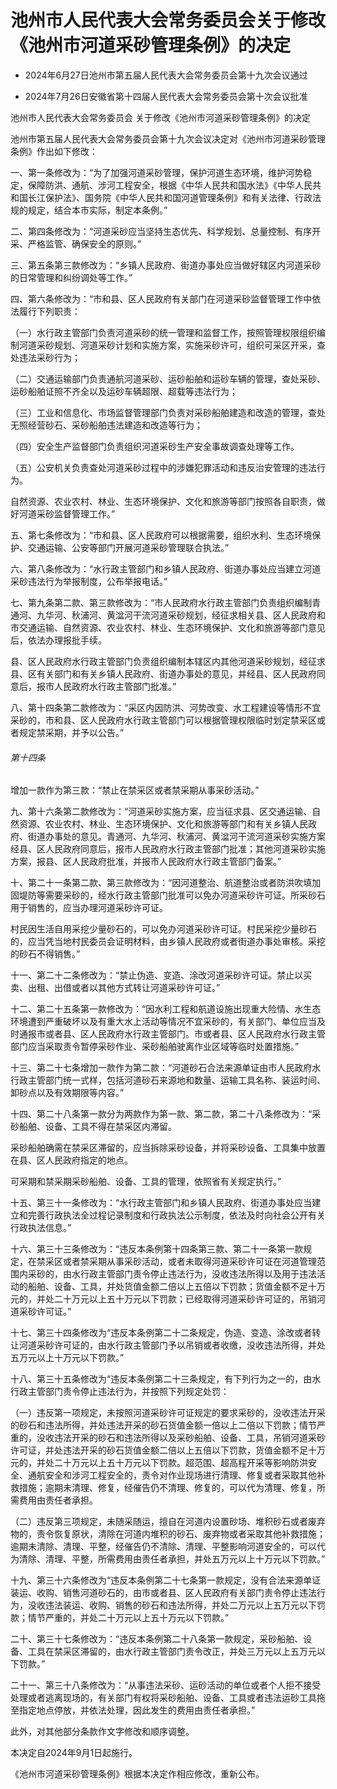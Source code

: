 # 池州市人民代表大会常务委员会关于修改《池州市河道采砂管理条例》的决定

- 2024年6月27日池州市第五届人民代表大会常务委员会第十九次会议通过

- 2024年7月26日安徽省第十四届人民代表大会常务委员会第十次会议批准

<!-- INFO END -->

池州市人民代表大会常务委员会 关于修改《池州市河道采砂管理条例》的决定

池州市第五届人民代表大会常务委员会第十九次会议决定对《池州市河道采砂管理条例》作出如下修改：

一、第一条修改为：“为了加强河道采砂管理，保护河道生态环境，维护河势稳定，保障防洪、通航、涉河工程安全，根据《中华人民共和国水法》《中华人民共和国长江保护法》、国务院《中华人民共和国河道管理条例》和有关法律、行政法规的规定，结合本市实际，制定本条例。”

二、第四条修改为：“河道采砂应当坚持生态优先、科学规划、总量控制、有序开采、严格监管、确保安全的原则。”

三、第五条第三款修改为：“乡镇人民政府、街道办事处应当做好辖区内河道采砂的日常管理和纠纷调处等工作。”

四、第六条修改为：“市和县、区人民政府有关部门在河道采砂监督管理工作中依法履行下列职责：

（一）水行政主管部门负责河道采砂的统一管理和监督工作，按照管理权限组织编制河道采砂规划、河道采砂计划和实施方案，实施采砂许可，组织可采区开采，查处违法采砂行为；

（二）交通运输部门负责通航河道采砂、运砂船舶和运砂车辆的管理，查处采砂、运砂船舶证照不齐全以及运砂车辆超限、超载等违法行为；

（三）工业和信息化、市场监督管理部门负责对采砂船舶建造和改造的管理，查处无照经营砂石、采砂船舶违法建造和改造等行为；

（四）安全生产监督部门负责组织河道采砂生产安全事故调查处理等工作。

（五）公安机关负责查处河道采砂过程中的涉嫌犯罪活动和违反治安管理的违法行为。

自然资源、农业农村、林业、生态环境保护、文化和旅游等部门按照各自职责，做好河道采砂监督管理工作。”

五、第七条修改为：“市和县、区人民政府可以根据需要，组织水利、生态环境保护、交通运输、公安等部门开展河道采砂管理联合执法。”

六、第八条修改为：“水行政主管部门和乡镇人民政府、街道办事处应当建立河道采砂违法行为举报制度，公布举报电话。”

七、第九条第二款、第三款修改为：“市人民政府水行政主管部门负责组织编制青通河、九华河、秋浦河、黄湓河干流河道采砂规划，经征求相关县、区人民政府和市交通运输、自然资源、农业农村、林业、生态环境保护、文化和旅游等部门意见后，依法办理报批手续。

县、区人民政府水行政主管部门负责组织编制本辖区内其他河道采砂规划，经征求县、区有关部门和有关乡镇人民政府、街道办事处的意见，并经县、区人民政府同意后，报市人民政府水行政主管部门批准。”

八、第十四条第二款修改为：“采区内因防洪、河势改变、水工程建设等情形不宜采砂的，市和县、区人民政府水行政主管部门可以根据管理权限临时划定禁采区或者规定禁采期，并予以公告。”

###### 第十四条

增加一款作为第三款：“禁止在禁采区或者禁采期从事采砂活动。”

九、第十六条第二款修改为：“河道采砂实施方案，应当征求县、区交通运输、自然资源、农业农村、林业、生态环境保护、文化和旅游等部门和有关乡镇人民政府、街道办事处的意见。青通河、九华河、秋浦河、黄湓河干流河道采砂实施方案经县、区人民政府同意后，报市人民政府水行政主管部门批准；其他河道采砂实施方案，报县、区人民政府批准，并报市人民政府水行政主管部门备案。”

十、第二十一条第二款、第三款修改为：“因河道整治、航道整治或者防洪吹填加固堤防等需要采砂的，经水行政主管部门批准可以免办河道采砂许可证。所采砂石用于销售的，应当办理河道采砂许可证。

村民因生活自用采挖少量砂石的，可以免办河道采砂许可证。村民采挖少量砂石的，应当凭当地村民委员会证明材料，由乡镇人民政府或者街道办事处审核。采挖的砂石不得销售。”

十一、第二十二条修改为：“禁止伪造、变造、涂改河道采砂许可证。禁止以买卖、出租、出借或者以其他方式转让河道采砂许可证。”

十二、第二十五条第一款修改为：“因水利工程和航道设施出现重大险情、水生态环境遭到严重破坏以及有重大水上活动等情况不宜采砂的，有关部门、单位应当及时通报市或者县、区人民政府水行政主管部门。市或者县、区人民政府水行政主管部门应当采取责令暂停采砂作业、采砂船舶驶离作业区域等临时处置措施。”

十三、第二十七条增加一款作为第二款：“河道砂石合法来源单证由市人民政府水行政主管部门统一式样，包括河道砂石来源地和数量、运输工具名称、装运时间、卸砂点以及有效期限等内容。”

十四、第二十八条第一款分为两款作为第一款、第二款，第二十八条修改为：“采砂船舶、设备、工具不得在禁采区内滞留。

采砂船舶确需在禁采区滞留的，应当拆除采砂设备，并将采砂设备、工具集中放置在县、区人民政府指定的地点。

可采期和禁采期采砂船舶、设备、工具的管理，依照省有关规定执行。”

十五、第三十一条修改为：“水行政主管部门和乡镇人民政府、街道办事处应当建立和完善行政执法全过程记录制度和行政执法公示制度，依法及时向社会公开有关行政执法信息。”

十六、第三十三条修改为：“违反本条例第十四条第三款、第二十一条第一款规定，在禁采区或者禁采期从事采砂活动，或者未取得河道采砂许可证在河道管理范围内采砂的，由水行政主管部门责令停止违法行为，没收违法所得以及用于违法活动的船舶、设备、工具，并处货值金额二倍以上五倍以下罚款；货值金额不足十万元的，并处二十万元以上五十万元以下罚款；已经取得河道采砂许可证的，吊销河道采砂许可证。”

十七、第三十四条修改为“违反本条例第二十二条规定，伪造、变造、涂改或者转让河道采砂许可证的，由水行政主管部门予以吊销或者收缴，没收违法所得，并处五万元以上十万元以下罚款。”

十八、第三十五条修改为“违反本条例第二十三条规定，有下列行为之一的，由水行政主管部门责令停止违法行为，并按照下列规定处罚：

（一）违反第一项规定，未按照河道采砂许可证规定的要求采砂的，没收违法开采的砂石和违法所得，并处违法开采的砂石货值金额一倍以上二倍以下罚款；情节严重的，没收违法开采的砂石和违法所得以及采砂船舶、设备、工具，吊销河道采砂许可证，并处违法开采的砂石货值金额二倍以上五倍以下罚款，货值金额不足十万元的，并处二十万元以上五十万元以下罚款。超范围、超高程开采等影响防洪安全、通航安全和涉河工程安全的，责令对作业现场进行清理、修复或者采取其他补救措施；逾期未清理、修复，经催告仍不清理、修复的，可以代为清理、修复，所需费用由责任者承担。

（二）违反第三项规定，未随采随运，擅自在河道内设置砂场、堆积砂石或者废弃物的，责令恢复原状，清除在河道内堆积的砂石、废弃物或者采取其他补救措施；逾期未清除、清理、平整，经催告仍不清除、清理、平整影响河道安全的，可以代为清除、清理、平整，所需费用由责任者承担，并处五万元以上十万元以下罚款。”

十九、第三十六条修改为“违反本条例第二十七条第一款规定，没有合法来源单证装运、收购、销售河道砂石的，由市或者县、区人民政府有关部门责令停止违法行为，没收违法装运、收购、销售的砂石和违法所得，并处二万元以上五万元以下罚款；情节严重的，并处二十万元以上五十万元以下罚款。”

二十、第三十七条修改为：“违反本条例第二十八条第一款规定，采砂船舶、设备、工具在禁采区滞留的，由水行政主管部门责令改正，并处三万元以上五万元以下罚款。”

二十一、第三十八条修改为：“从事违法采砂、运砂活动的单位或者个人拒不接受处理或者逃离现场的，有关部门有权将采砂船舶、设备、工具或者违法运砂工具拖至指定地点停放，并依法处理，因此发生的费用由责任者承担。”

此外，对其他部分条款作文字修改和顺序调整。

本决定自2024年9月1日起施行。

《池州市河道采砂管理条例》根据本决定作相应修改，重新公布。
